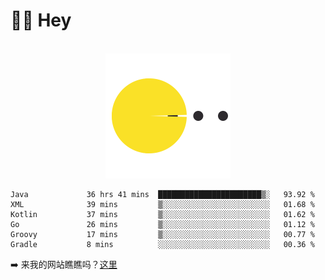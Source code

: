 
# 👋🏻 Hey
<div align="center">
	<br>
	<img src="https://raw.githubusercontent.com/Aniket965/Aniket965/master/pacman.svg?sanitize=true" width="200" height="200">
	<br>
</div>

<!--START_SECTION:waka-->

```text
Java             36 hrs 41 mins  ███████████████████████▒░   93.92 %
XML              39 mins         ▒░░░░░░░░░░░░░░░░░░░░░░░░   01.68 %
Kotlin           37 mins         ▒░░░░░░░░░░░░░░░░░░░░░░░░   01.62 %
Go               26 mins         ▒░░░░░░░░░░░░░░░░░░░░░░░░   01.12 %
Groovy           17 mins         ▒░░░░░░░░░░░░░░░░░░░░░░░░   00.77 %
Gradle           8 mins          ░░░░░░░░░░░░░░░░░░░░░░░░░   00.36 %
```

<!--END_SECTION:waka-->

 ➡️  来我的网站瞧瞧吗？[这里](https://www.shaolongfei.com)
